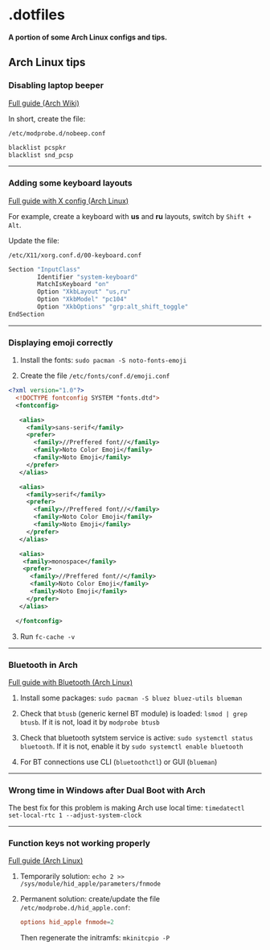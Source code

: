 # .dotfiles

**A portion of some Arch Linux configs and tips.**

## Arch Linux tips

### **Disabling laptop beeper**

[Full guide (Arch Wiki)](https://wiki.archlinux.org/title/PC_speaker)

In short, create the file:

`/etc/modprobe.d/nobeep.conf`

```bash
blacklist pcspkr
blacklist snd_pcsp
```

---

### **Adding some keyboard layouts**

[Full guide with X config (Arch Linux)](https://wiki.archlinux.org/title/Xorg/Keyboard_configuration#Using_X_configuration_files)

For example, create a keyboard with **us** and **ru** layouts, switch by `Shift + Alt`.

Update the file:

`/etc/X11/xorg.conf.d/00-keyboard.conf`

```bash
Section "InputClass"
        Identifier "system-keyboard"
        MatchIsKeyboard "on"
        Option "XkbLayout" "us,ru"
        Option "XkbModel" "pc104"
        Option "XkbOptions" "grp:alt_shift_toggle"
EndSection
```

---

### **Displaying emoji correctly**

1. Install the fonts: `sudo pacman -S noto-fonts-emoji`

2. Create the file `/etc/fonts/conf.d/emoji.conf`

```xml
<?xml version="1.0"?>
  <!DOCTYPE fontconfig SYSTEM "fonts.dtd">
  <fontconfig>

   <alias>
     <family>sans-serif</family>
     <prefer>
       <family>//Preffered font//</family>
       <family>Noto Color Emoji</family>
       <family>Noto Emoji</family>
     </prefer>
   </alias>

   <alias>
     <family>serif</family>
     <prefer>
       <family>//Preffered font//</family>
       <family>Noto Color Emoji</family>
       <family>Noto Emoji</family>
     </prefer>
   </alias>

   <alias>
    <family>monospace</family>
    <prefer>
      <family>//Preffered font//</family>
      <family>Noto Color Emoji</family>
      <family>Noto Emoji</family>
     </prefer>
   </alias>

  </fontconfig>
```

3. Run `fc-cache -v`

---

### **Bluetooth in Arch**

[Full guide with Bluetooth (Arch Linux)](https://wiki.archlinux.org/title/bluetooth)

1. Install some packages: `sudo pacman -S bluez bluez-utils blueman`

2. Check that `btusb` (generic kernel BT module) is loaded: `lsmod | grep btusb`. If it is not, load it by `modprobe btusb`

3. Check that bluetooth sytstem service is active: `sudo systemctl status bluetooth`. If it is not, enable it by `sudo systemctl enable bluetooth`

4. For BT connections use CLI (`bluetoothctl`) or GUI (`blueman`)

---

### **Wrong time in Windows after Dual Boot with Arch**

The best fix for this problem is making Arch use local time: `timedatectl set-local-rtc 1 --adjust-system-clock`

---

### **Function keys not working properly**

[Full guide (Arch Linux)](https://wiki.archlinux.org/title/Apple_Keyboard#Function_keys_do_not_work)

1. Temporarily solution: `echo 2 >> /sys/module/hid_apple/parameters/fnmode`

2. Permanent solution: create/update the file `/etc/modprobe.d/hid_apple.conf`:

   ```conf
   options hid_apple fnmode=2
   ```

   Then regenerate the initramfs: `mkinitcpio -P`
